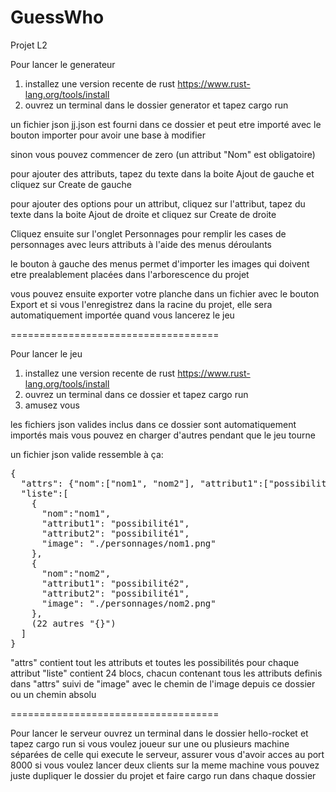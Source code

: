 # GuessWho
Projet L2

Pour lancer le generateur
1) installez une version recente de rust https://www.rust-lang.org/tools/install
2) ouvrez un terminal dans le dossier generator et tapez cargo run

un fichier json jj.json est fourni dans ce dossier et peut etre importé avec le bouton importer pour avoir une base à modifier

sinon vous pouvez commencer de zero (un attribut "Nom" est obligatoire)

pour ajouter des attributs, tapez du texte dans la boite Ajout de gauche et cliquez sur Create de gauche

pour ajouter des options pour un attribut, cliquez sur l'attribut, tapez du texte dans la boite Ajout de droite et cliquez sur Create de droite

Cliquez ensuite sur l'onglet Personnages pour remplir les cases de personnages avec leurs attributs à l'aide des menus déroulants

le bouton à gauche des menus permet d'importer les images qui doivent etre prealablement placées dans l'arborescence du projet

vous pouvez ensuite exporter votre planche dans un fichier avec le bouton Export et si vous l'enregistrez dans la racine du projet, elle sera automatiquement importée quand vous lancerez le jeu

====================================

Pour lancer le jeu
1) installez une version recente de rust https://www.rust-lang.org/tools/install
2) ouvrez un terminal dans ce dossier et tapez cargo run
3) amusez vous

les fichiers json valides inclus dans ce dossier sont automatiquement importés mais vous pouvez en charger d'autres pendant que le jeu tourne 

un fichier json valide ressemble à ça:

<pre>
{
  "attrs": {"nom":["nom1", "nom2"], "attribut1":["possibilité1", "possibilité2"], "attribut2":["possibilité1"]},
  "liste":[
    {
      "nom":"nom1",
      "attribut1": "possibilité1",
      "attribut2": "possibilité1",
      "image": "./personnages/nom1.png"
    },
    {
      "nom":"nom2",
      "attribut1": "possibilité2",
      "attribut2": "possibilité1",
      "image": "./personnages/nom2.png"
    },
    (22 autres "{}")
  ]
}</pre>

"attrs" contient tout les attributs et toutes les possibilités pour chaque attribut
"liste" contient 24 blocs, chacun contenant tous les attributs definis dans "attrs" suivi de "image" avec le chemin de l'image depuis ce dossier ou un chemin absolu

====================================

Pour lancer le serveur
ouvrez un terminal dans le dossier hello-rocket et tapez cargo run
si vous voulez joueur sur une ou plusieurs machine séparées de celle qui execute le serveur, assurer vous d'avoir acces au port 8000
si vous voulez lancer deux clients sur la meme machine vous pouvez juste dupliquer le dossier du projet et faire cargo run dans chaque dossier
